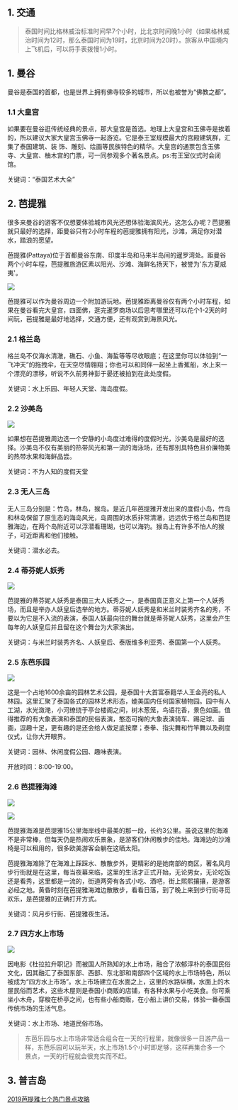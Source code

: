 ## 1. 交通

> 泰国时间比格林威治标准时间早7个小时，比北京时间晚1小时（如果格林威治时间为12时，那么泰国时间为19时，北京时间为20时）。旅客从中国境内上飞机后，可以将手表拨慢1小时。

## 1. 曼谷

曼谷是泰国的首都，也是世界上拥有佛寺较多的城市，所以也被誉为“佛教之都”。

### 1.1 大皇宫


如果要在曼谷逛传统经典的景点，那大皇宫是首选。地理上大皇宫和玉佛寺是挨着的，所以建议大家大皇宫玉佛寺一起游览。它是泰王室规模最大的宫殿建筑群，汇集了泰国建筑、装 饰、雕刻、绘画等民族特色的精华。大皇宫的通票包含玉佛寺、大皇宫、柚木宫的门票，可一同参观多个著名景点。ps:有王室仪式时会闭馆。

关键词：“泰国艺术大全”

## 2. 芭提雅

很多来曼谷的游客不仅想要体验城市风光还想体验海滨风光，这怎么办呢？芭提雅就只最好的选择，距曼谷只有2小时车程的芭提雅拥有阳光，沙滩，满足你对潜水，踏浪的愿望。

芭提雅(Pattaya)位于首都曼谷东南、印度半岛和马来半岛间的暹罗湾处。距曼谷两个小时车程，芭提雅旅游区素以阳光、沙滩、海鲜名扬天下，被誉为'东方夏威夷'。

![](https://github.com/sjf0115/PubLearnNotes/blob/master/image/Travel/thailand-1.jpeg?raw=true)

芭提雅可以作为曼谷周边一个附加游玩地。芭提雅距离曼谷仅有两个小时车程，如果在曼谷看完大皇宫，四面佛，逛完暹罗商场以后思考哪里还可以花个1-2天的时间玩，芭提雅是最好地选择，交通方便，还有观赏到海景风光。

### 2.1 格兰岛

格兰岛不仅海水清澈，礁石、小鱼、海蜇等等尽收眼底；在这里你可以体验到“一飞冲天”的拖拽伞，在天空尽情翱翔；你也可以和同伴一起坐上香蕉船，水上来一个漂亮的漂移，听说不久前男神彭于晏还被拍到在此处度假。

关键词：水上乐园、年轻人天堂、海岛度假。

### 2.2 沙美岛

![](https://github.com/sjf0115/PubLearnNotes/blob/master/image/Travel/thailand-2.jpeg?raw=true)

如果想在芭提雅周边选一个安静的小岛度过难得的度假时光，沙美岛是最好的选择。沙美岛不仅有美丽的热带风光和第一流的海泳场，还有那别具特色且价廉物美的热带水果和海鲜品尝。

关键词：不为人知的度假天堂


### 2.3 无人三岛

无人三岛分别是：竹岛，林岛，猴岛。是近几年芭提雅开发出来的度假小岛，竹岛和林岛保留了原生态的海岛风光，岛周围的水质非常清澈，远远优于格兰岛和芭提雅海边，在两个岛附近可以浮潜看珊瑚，也可以海钓。猴岛上有许多不怕人的猴子，可近距离和他们接触。

关键词：潜水必去。

### 2.4 蒂芬妮人妖秀

![](https://github.com/sjf0115/PubLearnNotes/blob/master/image/Travel/thailand-2.jpeg?raw=true)

芭提雅的蒂芬妮人妖秀是泰国三大人妖秀之一，是泰国真正意义上第一个人妖秀场，而且是举办人妖皇后选举的地方。蒂芬妮人妖秀是和米兰时装秀齐名的秀，不要以为它是不入流的表演，泰国人妖最向往的舞台就是蒂芬妮人妖秀，这里会产生每年的人妖皇后并且留在这个舞台为大家演出。

关键词：与米兰时装秀齐名、人妖皇后、泰版维多利亚秀、泰国第一个人妖秀。


### 2.5 东芭乐园

![](https://github.com/sjf0115/PubLearnNotes/blob/master/image/Travel/thailand-5.jpeg?raw=true)

这是一个占地1600余亩的园林艺术公园，是泰国十大首富泰籍华人王金亮的私人林园。这里汇聚了泰国各式的园林艺术形态，媲美国内任何国家植物园。园中有人工湖，水光潋滟，小河缭绕于亭台楼阁之间，树木葱笼，鸟语花香，景色如画。值得推荐的有大象表演和泰国的民俗表演，憨态可掬的大象表演骑车、踢足球、画画，逗趣十足，更有趣的是还会给人做足底按摩；泰拳、指尖舞和竹竿舞以及剃度仪式，让你大开眼界。

关键词：园林、休闲度假公园、趣味表演。

开放时间：8:00-19:00。

### 2.6 芭提雅海滩

![](https://github.com/sjf0115/PubLearnNotes/blob/master/image/Travel/thailand-4.jpeg?raw=true)

![](https://github.com/sjf0115/PubLearnNotes/blob/master/image/Travel/thailand-7.jpeg?raw=true)

芭提雅海滩是芭提雅15公里海岸线中最美的那一段，长约3公里。虽说这里的海滩不是非常棒，但每天仍是热闹欢乐景象，是游客们休闲散步的佳地。海滩边的沙滩椅是可以租用的，很多欧美游客会躺在这晒太阳。

芭提雅海滩除了在海滩上踩踩水、散散步外，更精彩的是她南部的商区，著名风月步行街就是在这里，每当夜幕来临，这里的生活才正式开始，无论男女，无论吃饭还是看秀，这里都是一流的，街道两旁有各式小吃、酒吧，街上熙熙攘攘，是游客必经之地。黄昏时刻在芭提雅海滩边散散步，看看日落，到了晚上来到步行街寻觅欢乐，是芭提雅的正确打开方式。

关键词：风月步行街、芭提雅夜生活。

### 2.7 四方水上市场

![](https://github.com/sjf0115/PubLearnNotes/blob/master/image/Travel/thailand-7.jpeg?raw=true)

因电影《杜拉拉升职记》而被国人所熟知的水上市场，融合了浓郁淳朴的泰国民俗文化，因其融汇了泰国东部、西部、东北部和南部四个区域的水上市场特色，所以被成为“四方水上市场”。水上市场建立在水面之上，这里的水路纵横，水面上的木屋民俗而艺术，这些木屋则是泰国小商贩的店铺，有各种水果与小吃美食。你可乘坐小木舟，穿梭在桥亭之间，也有些小船商贩，在小船上讲价交易，体验一番泰国传统市场的生活气息。

关键词：水上市场、地道民俗市场。

> 东芭乐园与水上市场非常适合组合在一天的行程里，就像很多一日游产品一样，东芭乐园可以玩半天，水上市场1.5个小时即足够，这样再集合多一个景点，一天的行程就会很充实而不赶。

## 3. 普吉岛



[2019芭提雅七个热门景点攻略](https://www.mafengwo.cn/gonglve/ziyouxing/53772.html)

